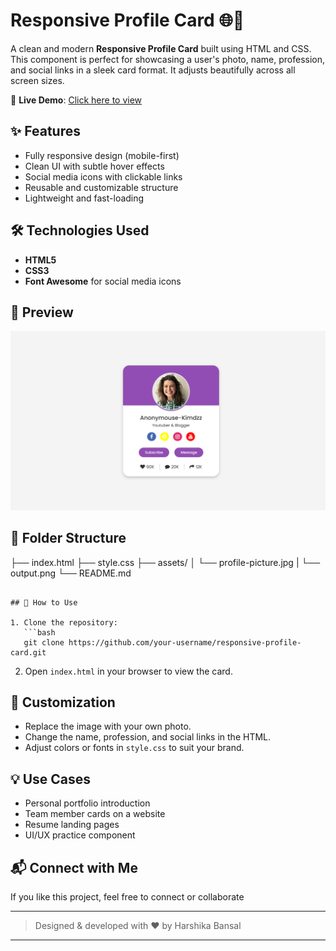 # Responsive Profile Card 🌐💼

A clean and modern **Responsive Profile Card** built using HTML and CSS. This component is perfect for showcasing a user's photo, name, profession, and social links in a sleek card format. It adjusts beautifully across all screen sizes.

🔗 **Live Demo**: [Click here to view](https://responsive-profile-card-hb.vercel.app/)

## ✨ Features

- Fully responsive design (mobile-first)
- Clean UI with subtle hover effects
- Social media icons with clickable links
- Reusable and customizable structure
- Lightweight and fast-loading

## 🛠️ Technologies Used

- **HTML5**
- **CSS3**
- **Font Awesome** for social media icons

## 📸 Preview

![Profile Card Screenshot](/assets/output.png)

## 📁 Folder Structure

├── index.html
├── style.css
├── assets/
│   └── profile-picture.jpg
|   └── output.png
└── README.md

````

## 🚀 How to Use

1. Clone the repository:
   ```bash
   git clone https://github.com/your-username/responsive-profile-card.git
````
2. Open `index.html` in your browser to view the card.

## 🧩 Customization

* Replace the image with your own photo.
* Change the name, profession, and social links in the HTML.
* Adjust colors or fonts in `style.css` to suit your brand.

## 💡 Use Cases

* Personal portfolio introduction
* Team member cards on a website
* Resume landing pages
* UI/UX practice component

## 📬 Connect with Me

If you like this project, feel free to connect or collaborate

---

> Designed & developed with ❤️ by Harshika Bansal

---
